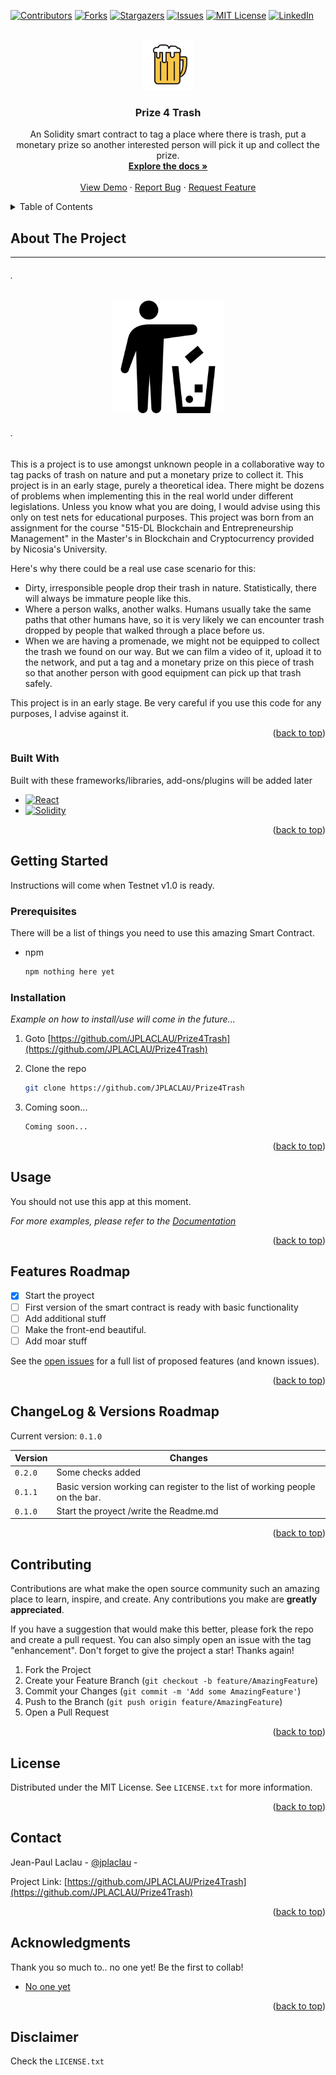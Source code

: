 <a name="readme-top"></a>

[![Contributors][contributors-shield]][contributors-url]
[![Forks][forks-shield]][forks-url]
[![Stargazers][stars-shield]][stars-url]
[![Issues][issues-shield]][issues-url]
[![MIT License][license-shield]][license-url]
[![LinkedIn][linkedin-shield]][linkedin-url]

<!-- PROJECT LOGO -->
<br />
<div align="center">
  <a href="https://github.com/JPLACLAU/Prize4Trash">
    <img src="images/beer-mug-svgrepo-com.svg" alt="Logo" width="80" height="80">
  </a>

  <h3 align="center">Prize 4 Trash</h3>

  <p align="center">
    An Solidity smart contract to tag a place where there is trash, put a monetary prize so another interested person will pick it up and collect the prize.
    <br />
    <a href="https://github.com/JPLACLAU/Prize4Trash"><strong>Explore the docs »</strong></a>
    <br />
    <br />
    <a href="https://github.com/JPLACLAU/Prize4Trash">View Demo</a>
    ·
    <a href="https://github.com/JPLACLAU/Prize4Trash/issues">Report Bug</a>
    ·
    <a href="https://github.com/JPLACLAU/Prize4Trash/issues">Request Feature</a>
  </p>
</div>

<!-- TABLE OF CONTENTS -->
<details>
  <summary>Table of Contents</summary>
  <ol>
    <li>
      <a href="#about-the-project">About The Project</a>
      <ul>
        <li><a href="#built-with">Built With</a></li>
      </ul>
    </li>
    <li>
      <a href="#getting-started">Getting Started</a>
      <ul>
        <li><a href="#prerequisites">Prerequisites</a></li>
        <li><a href="#installation">Installation</a></li>
      </ul>
    </li>
    <li><a href="#usage">Usage</a></li>
    <li><a href="#roadmap">Roadmap</a></li>
    <li><a href="#changelog">ChangeLog</a></li>
    <li><a href="#contributing">Contributing</a></li>
    <li><a href="#license">License</a></li>
    <li><a href="#contact">Contact</a></li>
    <li><a href="#acknowledgments">Acknowledgments</a></li>  
  </ol>  
</details>  
  
<!-- ABOUT THE PROJECT -->

## About The Project

---

###### _._

  <div align="center">

  <a href="https://github.com/JPLACLAU/Prize4Trash">  
    <img src="images/trash-can-svgrepo-com.svg" alt="Prize 4 Trash"    width="180" height="180">

  </a>  
    
  </div>

###### _._

This is a project is to use amongst unknown people in a collaborative way to tag packs of trash on nature and put a monetary prize to collect it. This project is in an early stage, purely a theoretical idea. There might be dozens of problems when implementing this in the real world under different legislations. Unless you know what you are doing, I would advise using this only on test nets for educational purposes. This project was born from an assignment for the course "515-DL Blockchain and Entrepreneurship Management" in the Master's in Blockchain and Cryptocurrency provided by Nicosia's University.

Here's why there could be a real use case scenario for this:

-   Dirty, irresponsible people drop their trash in nature. Statistically, there will always be immature people like this.
-   Where a person walks, another walks. Humans usually take the same paths that other humans have, so it is very likely we can encounter trash dropped by people that walked through a place before us.
-   When we are having a promenade, we might not be equipped to collect the trash we found on our way. But we can film a video of it, upload it to the network, and put a tag and a monetary prize on this piece of trash so that another person with good equipment can pick up that trash safely.

This project is in an early stage.
Be very careful if you use this code for any purposes, I advise against it.

<p align="right">(<a href="#readme-top">back to top</a>)</p>

### Built With

Built with these frameworks/libraries, add-ons/plugins will be added later

-   [![React][react.js]][react-url]
-   [![Solidity][soliditylang.org]][soliditylang-url]

<p align="right">(<a href="#readme-top">back to top</a>)</p>

<!-- GETTING STARTED -->

## Getting Started

Instructions will come when Testnet v1.0 is ready.

### Prerequisites

There will be a list of things you need to use this amazing Smart Contract.

-   npm

    ```sh
    npm nothing here yet
    ```

### Installation

_Example on how to install/use will come in the future..._

1. Goto [https://github.com/JPLACLAU/Prize4Trash](https://github.com/JPLACLAU/Prize4Trash)
2. Clone the repo

    ```sh
    git clone https://github.com/JPLACLAU/Prize4Trash
    ```

3. Coming soon...
    ```sh
    Coming soon...
    ```

<p align="right">(<a href="#readme-top">back to top</a>)</p>

<!-- USAGE EXAMPLES -->

## Usage

You should not use this app at this moment.

_For more examples, please refer to the [Documentation](https://github.com/JPLACLAU/Prize4Trash)_

<p align="right">(<a href="#readme-top">back to top</a>)</p>

<!-- ROADMAP -->

## Features Roadmap

-   [x] Start the proyect
-   [ ] First version of the smart contract is ready with basic functionality
-   [ ] Add additional stuff
-   [ ] Make the front-end beautiful.
-   [ ] Add moar stuff

See the [open issues](https://github.com/JPLACLAU/Prize4Trash/issues) for a full list of proposed features (and known issues).

<p align="right">(<a href="#readme-top">back to top</a>)</p>

<!-- CHANGELOG -->

## ChangeLog & Versions Roadmap

Current version: `0.1.0`

| Version | Changes                                                                      |
| ------- | ---------------------------------------------------------------------------- |
| `0.2.0` | Some checks added                                                            |
| `0.1.1` | Basic version working can register to the list of working people on the bar. |
| `0.1.0` | Start the proyect /write the Readme.md                                       |

<p align="right">(<a href="#readme-top">back to top</a>)</p>

<!-- CONTRIBUTING -->

## Contributing

Contributions are what make the open source community such an amazing place to learn, inspire, and create. Any contributions you make are **greatly appreciated**.

If you have a suggestion that would make this better, please fork the repo and create a pull request. You can also simply open an issue with the tag "enhancement".
Don't forget to give the project a star! Thanks again!

1. Fork the Project
2. Create your Feature Branch (`git checkout -b feature/AmazingFeature`)
3. Commit your Changes (`git commit -m 'Add some AmazingFeature'`)
4. Push to the Branch (`git push origin feature/AmazingFeature`)
5. Open a Pull Request

<p align="right">(<a href="#readme-top">back to top</a>)</p>

<!-- LICENSE -->

## License

Distributed under the MIT License. See `LICENSE.txt` for more information.

<p align="right">(<a href="#readme-top">back to top</a>)</p>

<!-- CONTACT -->

## Contact

Jean-Paul Laclau - [@jplaclau](https://www.linkedin.com/in/jplaclau/) -

Project Link: [https://github.com/JPLACLAU/Prize4Trash](https://github.com/JPLACLAU/Prize4Trash)

<p align="right">(<a href="#readme-top">back to top</a>)</p>

<!-- ACKNOWLEDGMENTS -->

## Acknowledgments

Thank you so much to.. no one yet! Be the first to collab!

-   [No one yet](https://no-one.com)

<p align="right">(<a href="#readme-top">back to top</a>)</p>

## Disclaimer

Check the `LICENSE.txt`

<!-- MARKDOWN LINKS & IMAGES -->
<!-- Thank you so much Othneildrew for this amazing Readme template -->
<!-- https://github.com/JPLACLAU/Prize4Trash/blob/master/README.md -->
<!-- https://www.markdownguide.org/basic-syntax/#reference-style-links -->

[contributors-shield]: https://img.shields.io/github/contributors/JPLACLAU/Best-README-Template.svg?style=for-the-badge
[contributors-url]: https://github.com/JPLACLAU/Prize4Trash/graphs/contributors
[forks-shield]: https://img.shields.io/github/forks/JPLACLAU/Best-README-Template.svg?style=for-the-badge
[forks-url]: https://github.com/JPLACLAU/Prize4Trash/network/members
[stars-shield]: https://img.shields.io/github/stars/JPLACLAU/Best-README-Template.svg?style=for-the-badge
[stars-url]: https://github.com/JPLACLAU/Prize4Trash/stargazers
[issues-shield]: https://img.shields.io/github/issues/JPLACLAU/Best-README-Template.svg?style=for-the-badge
[issues-url]: https://github.com/JPLACLAU/Prize4Trash/issues
[license-shield]: https://img.shields.io/github/license/JPLACLAU/Best-README-Template.svg?style=for-the-badge
[license-url]: https://github.com/JPLACLAU/Prize4Trash/blob/master/LICENSE.txt
[linkedin-shield]: https://img.shields.io/badge/-LinkedIn-black.svg?style=for-the-badge&logo=linkedin&colorB=555
[linkedin-url]: https://linkedin.com/in/jplaclau
[product-screenshot]: images/screenshot.png
[next.js]: https://img.shields.io/badge/next.js-000000?style=for-the-badge&logo=nextdotjs&logoColor=white
[next-url]: https://nextjs.org/
[react.js]: https://img.shields.io/badge/React-20232A?style=for-the-badge&logo=react&logoColor=61DAFB
[react-url]: https://reactjs.org/
[vue.js]: https://img.shields.io/badge/Vue.js-35495E?style=for-the-badge&logo=vuedotjs&logoColor=4FC08D
[vue-url]: https://vuejs.org/
[angular.io]: https://img.shields.io/badge/Angular-DD0031?style=for-the-badge&logo=angular&logoColor=white
[angular-url]: https://angular.io/
[svelte.dev]: https://img.shields.io/badge/Svelte-4A4A55?style=for-the-badge&logo=svelte&logoColor=FF3E00
[svelte-url]: https://svelte.dev/
[laravel.com]: https://img.shields.io/badge/Laravel-FF2D20?style=for-the-badge&logo=laravel&logoColor=white
[laravel-url]: https://laravel.com
[bootstrap.com]: https://img.shields.io/badge/Bootstrap-563D7C?style=for-the-badge&logo=bootstrap&logoColor=white
[bootstrap-url]: https://getbootstrap.com
[jquery.com]: https://img.shields.io/badge/jQuery-0769AD?style=for-the-badge&logo=jquery&logoColor=white
[jquery-url]: https://jquery.com
[soliditylang.org]: https://img.shields.io/badge/Solidity-0769AD?style=for-the-badge&logo=Solidity&logoColor=white
[soliditylang-url]: https://soliditylang.org
